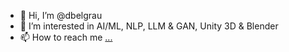 - 👋 Hi, I’m @dbelgrau
- 👀 I’m interested in AI/ML, NLP, LLM & GAN, Unity 3D & Blender
- 📫 How to reach me [...](https://www.linkedin.com/in/dominik-belgrau-069b83315/)

<!---
dbelgrau/dbelgrau is a ✨ special ✨ repository because its `README.md` (this file) appears on your GitHub profile.
You can click the Preview link to take a look at your changes.
--->
